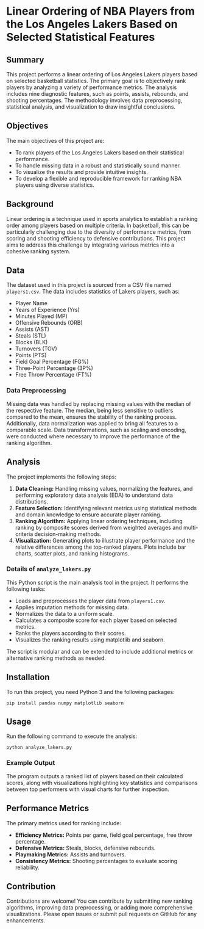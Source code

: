 # Linear Ordering of NBA Players from the Los Angeles Lakers Based on Selected Statistical Features

## Summary

This project performs a linear ordering of Los Angeles Lakers players based on selected basketball statistics. The primary goal is to objectively rank players by analyzing a variety of performance metrics. The analysis includes nine diagnostic features, such as points, assists, rebounds, and shooting percentages. The methodology involves data preprocessing, statistical analysis, and visualization to draw insightful conclusions.

## Objectives

The main objectives of this project are:

* To rank players of the Los Angeles Lakers based on their statistical performance.
* To handle missing data in a robust and statistically sound manner.
* To visualize the results and provide intuitive insights.
* To develop a flexible and reproducible framework for ranking NBA players using diverse statistics.

## Background

Linear ordering is a technique used in sports analytics to establish a ranking order among players based on multiple criteria. In basketball, this can be particularly challenging due to the diversity of performance metrics, from scoring and shooting efficiency to defensive contributions. This project aims to address this challenge by integrating various metrics into a cohesive ranking system.

## Data

The dataset used in this project is sourced from a CSV file named `players1.csv`. The data includes statistics of Lakers players, such as:

* Player Name
* Years of Experience (Yrs)
* Minutes Played (MP)
* Offensive Rebounds (ORB)
* Assists (AST)
* Steals (STL)
* Blocks (BLK)
* Turnovers (TOV)
* Points (PTS)
* Field Goal Percentage (FG%)
* Three-Point Percentage (3P%)
* Free Throw Percentage (FT%)

### Data Preprocessing

Missing data was handled by replacing missing values with the median of the respective feature. The median, being less sensitive to outliers compared to the mean, ensures the stability of the ranking process. Additionally, data normalization was applied to bring all features to a comparable scale. Data transformations, such as scaling and encoding, were conducted where necessary to improve the performance of the ranking algorithm.

## Analysis

The project implements the following steps:

1. **Data Cleaning:** Handling missing values, normalizing the features, and performing exploratory data analysis (EDA) to understand data distributions.
2. **Feature Selection:** Identifying relevant metrics using statistical methods and domain knowledge to ensure accurate player ranking.
3. **Ranking Algorithm:** Applying linear ordering techniques, including ranking by composite scores derived from weighted averages and multi-criteria decision-making methods.
4. **Visualization:** Generating plots to illustrate player performance and the relative differences among the top-ranked players. Plots include bar charts, scatter plots, and ranking histograms.

### Details of `analyze_lakers.py`

This Python script is the main analysis tool in the project. It performs the following tasks:

* Loads and preprocesses the player data from `players1.csv`.
* Applies imputation methods for missing data.
* Normalizes the data to a uniform scale.
* Calculates a composite score for each player based on selected metrics.
* Ranks the players according to their scores.
* Visualizes the ranking results using matplotlib and seaborn.

The script is modular and can be extended to include additional metrics or alternative ranking methods as needed.

## Installation

To run this project, you need Python 3 and the following packages:

```
pip install pandas numpy matplotlib seaborn
```

## Usage

Run the following command to execute the analysis:

```
python analyze_lakers.py
```

### Example Output

The program outputs a ranked list of players based on their calculated scores, along with visualizations highlighting key statistics and comparisons between top performers with visual charts for further inspection.

## Performance Metrics

The primary metrics used for ranking include:

* **Efficiency Metrics:** Points per game, field goal percentage, free throw percentage.
* **Defensive Metrics:** Steals, blocks, defensive rebounds.
* **Playmaking Metrics:** Assists and turnovers.
* **Consistency Metrics:** Shooting percentages to evaluate scoring reliability.

## Contribution

Contributions are welcome! You can contribute by submitting new ranking algorithms, improving data preprocessing, or adding more comprehensive visualizations. Please open issues or submit pull requests on GitHub for any enhancements.
